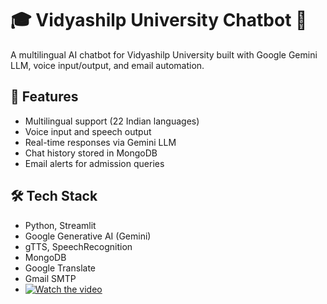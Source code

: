 # 🎓 Vidyashilp University Chatbot 🤖

A multilingual AI chatbot for Vidyashilp University built with Google Gemini LLM, voice input/output, and email automation.

## 🚀 Features
- Multilingual support (22 Indian languages)
- Voice input and speech output
- Real-time responses via Gemini LLM
- Chat history stored in MongoDB
- Email alerts for admission queries

## 🛠 Tech Stack
- Python, Streamlit
- Google Generative AI (Gemini)
- gTTS, SpeechRecognition
- MongoDB
- Google Translate
- Gmail SMTP
- [![Watch the video](https://img.youtube.com/vi/aTvEhvBkqiY/maxresdefault.jpg)](https://youtu.be/aTvEhvBkqiY)

